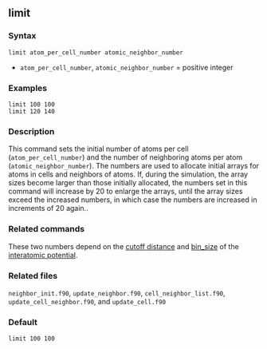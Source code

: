 ## limit

### Syntax

	limit atom_per_cell_number atomic_neighbor_number

* `atom_per_cell_number`, `atomic_neighbor_number` = positive integer

### Examples

	limit 100 100
	limit 120 140

### Description

This command sets the initial number of atoms per cell (`atom_per_cell_number`) and the number of neighboring atoms per atom (`atomic_neighbor_number`). The numbers are used to allocate initial arrays for atoms in cells and neighbors of atoms. If, during the simulation, the array sizes become larger than those initially allocated, the numbers set in this command will increase by 20 to enlarge the arrays, until the array sizes exceed the increased numbers, in which case the numbers are increased in increments of 20 again..

### Related commands

These two numbers depend on the [cutoff distance](../chapter) and [bin_size](neighbor.md) of the [interatomic potential](potential.md).

### Related files

`neighbor_init.f90`, `update_neighbor.f90`, `cell_neighbor_list.f90`, `update_cell_neighbor.f90`, and `update_cell.f90`

### Default

	limit 100 100